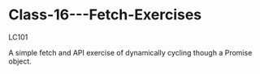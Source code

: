 # Class-16---Fetch-Exercises
LC101

A simple fetch and API exercise of dynamically cycling though a Promise object.
